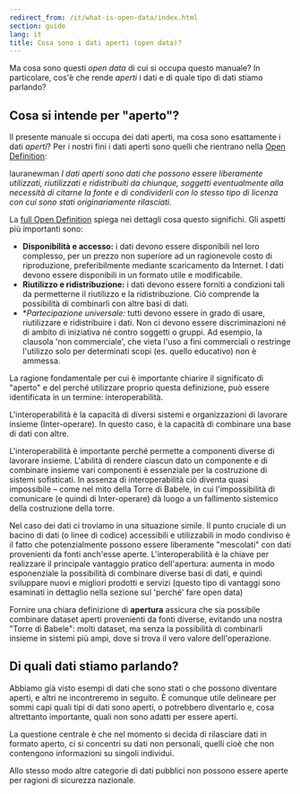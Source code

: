 ```yaml
---
redirect_from: /it/what-is-open-data/index.html
section: guide
lang: it
title: Cosa sono i dati aperti (open data)?
---
```


Ma cosa sono questi *open data* di cui si occupa questo manuale? In particolare, cos'è che rende *aperti* i dati e di quale tipo di dati stiamo parlando?

## Cosa si intende per "aperto"?

Il presente manuale si occupa dei dati aperti, ma cosa sono esattamente i dati *aperti*? Per i nostri fini i dati aperti sono quelli che rientrano nella [Open Definition](http://opendefinition.org/):

lauranewman *I dati aperti sono dati che possono essere liberamente utilizzati, riutilizzati e ridistribuiti da chiunque, soggetti eventualmente alla necessità di citarne la fonte e di condividerli con lo stesso tipo di licenza con cui sono stati originariamente rilasciati.*

La [full Open Definition](http://opendefinition.org/okd/) spiega nei dettagli cosa questo significhi. Gli aspetti più importanti sono:

-   **Disponibilità e accesso:** i dati devono essere disponibili nel loro complesso, per un prezzo non superiore ad un ragionevole costo di riproduzione, preferibilmente mediante scaricamento da Internet. I dati devono essere disponibili in un formato utile e modificabile.
-   **Riutilizzo e ridistribuzione:** i dati devono essere forniti a condizioni tali da permetterne il riutilizzo e la ridistribuzione. Ciò comprende la possibilità di combinarli con altre basi di dati.
-   \**Partecipazione universale:* tutti devono essere in grado di usare, riutilizzare e ridistribuire i dati. Non ci devono essere discriminazioni né di ambito di iniziativa né contro soggetti o gruppi. Ad esempio, la clausola 'non commerciale', che vieta l'uso a fini commerciali o restringe l'utilizzo solo per determinati scopi (es. quello educativo) non è ammessa.

La ragione fondamentale per cui è importante chiarire il significato di "aperto" e del perché utilizzare proprio questa definizione, può essere identificata in un termine: interoperabilità.

L'interoperabilità è la capacità di diversi sistemi e organizzazioni di lavorare insieme (Inter-operare). In questo caso, è la capacità di combinare una base di dati con altre.

L'interoperabilità è importante perché permette a componenti diverse di lavorare insieme. L'abilità di rendere ciascun dato un componente e di combinare insieme vari componenti è essenziale per la costruzione di sistemi sofisticati. In assenza di interoperabilità ciò diventa quasi impossibile – come nel mito della Torre di Babele, in cui l'impossibilità di comunicare (e quindi di Inter-operare) dà luogo a un fallimento sistemico della costruzione della torre.

Nel caso dei dati ci troviamo in una situazione simile. Il punto cruciale di un bacino di dati (o linee di codice) accessibili e utilizzabili in modo condiviso è il fatto che potenzialmente possono essere liberamente "mescolati" con dati provenienti da fonti anch'esse aperte. L'interoperabilità è la chiave per realizzare il principale vantaggio pratico dell'apertura: aumenta in modo esponenziale la possibilità di combinare diverse basi di dati, e quindi sviluppare nuovi e migliori prodotti e servizi (questo tipo di vantaggi sono esaminati in dettaglio nella sezione sul 'perché' fare open data)

Fornire una chiara definizione di **apertura** assicura che sia possibile combinare dataset aperti provenienti da fonti diverse, evitando una nostra "Torre di Babele": molti dataset, ma senza la possibilità di combinarli insieme in sistemi più ampi, dove si trova il vero valore dell'operazione.

## Di quali dati stiamo parlando?

Abbiamo già visto esempi di dati che sono stati o che possono diventare aperti, e altri ne incontreremo in seguito. È comunque utile delineare per sommi capi quali tipi di dati sono aperti, o potrebbero diventarlo e, cosa altrettanto importante, quali non sono adatti per essere aperti.

La questione centrale è che nel momento si decida di rilasciare dati in formato aperto, ci si concentri su dati non personali, quelli cioè che non contengono informazioni su singoli individui.

Allo stesso modo altre categorie di dati pubblici non possono essere aperte per ragioni di sicurezza nazionale.
